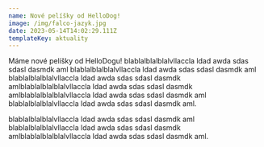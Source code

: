 ```yaml
---
name: Nové pelíšky od HelloDog!
image: /img/falco-jazyk.jpg
date: 2023-05-14T14:02:29.111Z
templateKey: aktuality
---
```

M﻿áme nové pelíšky od HelloDogu! blablalblalblalvllaccla ldad awda sdas sdasl dasmdk aml blablalblalblalvllaccla ldad awda sdas sdasl dasmdk aml blablalblalblalvllaccla ldad awda sdas sdasl dasmdk amlblablalblalblalvllaccla ldad awda sdas sdasl dasmdk amlblablalblalblalvllaccla ldad awda sdas sdasl dasmdk aml blablalblalblalvllaccla ldad awda sdas sdasl dasmdk aml. 

blablalblalblalvllaccla ldad awda sdas sdasl dasmdk aml blablalblalblalvllaccla ldad awda sdas sdasl dasmdk amlblablalblalblalvllaccla ldad awda sdas sdasl dasmdk aml.